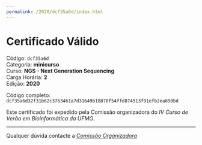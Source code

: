 ```yaml
---
permalink: /2020/dcf35a6d/index.html
---
```


# Certificado Válido

Código: `dcf35a6d`<br>
Categoria: **minicurso**<br>
Curso: **NGS - Next Generation Sequencing**<br>
Carga Horária: **2**<br>
Edição: **2020**<br>


Código completo: `dcf35a6d32f31b62c3763461a7d31649b18870f54ffd874513f91efb2ea890bd`


Este certificado foi expedido pela Comissão organizadora do *IV Curso de Verão em Bioinformática da UFMG*.

----

Qualquer dúvida contacte a [_Comissão Organizadora_](<mailto:cursobioinfoufmg@gmail.com$subject=[Certificados]>)

